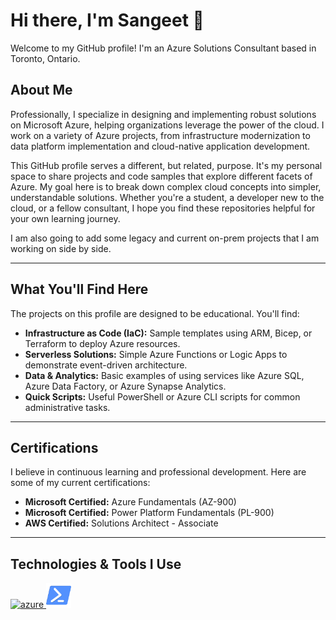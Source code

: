 # Hi there, I'm Sangeet 👋

Welcome to my GitHub profile! I'm an Azure Solutions Consultant based in Toronto, Ontario.

## About Me

Professionally, I specialize in designing and implementing robust solutions on Microsoft Azure, helping organizations leverage the power of the cloud. I work on a variety of Azure projects, from infrastructure modernization to data platform implementation and cloud-native application development.

This GitHub profile serves a different, but related, purpose. It's my personal space to share projects and code samples that explore different facets of Azure. My goal here is to break down complex cloud concepts into simpler, understandable solutions. Whether you're a student, a developer new to the cloud, or a fellow consultant, I hope you find these repositories helpful for your own learning journey.

I am also going to add some legacy and current on-prem projects that I am working on side by side.

---

## What You'll Find Here

The projects on this profile are designed to be educational. You'll find:

* **Infrastructure as Code (IaC):** Sample templates using ARM, Bicep, or Terraform to deploy Azure resources.
* **Serverless Solutions:** Simple Azure Functions or Logic Apps to demonstrate event-driven architecture.
* **Data & Analytics:** Basic examples of using services like Azure SQL, Azure Data Factory, or Azure Synapse Analytics.
* **Quick Scripts:** Useful PowerShell or Azure CLI scripts for common administrative tasks.

---

## Certifications

I believe in continuous learning and professional development. Here are some of my current certifications:

* **Microsoft Certified:** Azure Fundamentals (AZ-900)
* **Microsoft Certified:** Power Platform Fundamentals (PL-900)
* **AWS Certified:** Solutions Architect - Associate

---

## Technologies & Tools I Use

<p align="left">
  <a href="https://azure.microsoft.com/en-us/" target="_blank" rel="noreferrer">
    <img src="https://www.vectorlogo.zone/logos/microsoft_azure/microsoft_azure-icon.svg" alt="azure" width="40" height="40"/>
  </a>
  <a href="https://docs.microsoft.com/en-us/powershell/" target="_blank" rel="noreferrer">
    <img src="https://raw.githubusercontent.com/devicons/devicon/master/icons/powershell/powershell-original.svg" alt="powershell" width="40" height="40"/>
  </a>
